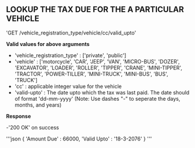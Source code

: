 ## LOOKUP THE TAX DUE FOR THE A PARTICULAR VEHICLE

'GET /vehicle_registration_type/vehicle/cc/valid_upto'

**Valid values for above arguments**
- 'vehicle_registration_type' : ['private', 'public']
- 'vehicle' : ['motorcycle', 'CAR', 'JEEP', 'VAN', 'MICRO-BUS', 'DOZER', 'EXCAVATOR', 'LOADER', 'ROLLER', 'TIPPER', 'CRANE', 'MINI-TIPPER', 'TRACTOR', 'POWER-TILLER', 'MINI-TRUCK', 'MINI-BUS', 'BUS', 'TRUCK']
- 'cc' : applicable integer value for the vehicle
- 'valid-upto' : The date upto which the tax was last paid. The date should of format 'dd-mm-yyyy' (Note: Use dashes "-" to seperate the days, months, and years)

**Response**

-'200 OK' on success

'''json
{
	'Amount Due' : 66000,
	'Valid Upto' : '18-3-2076'
}
'''

